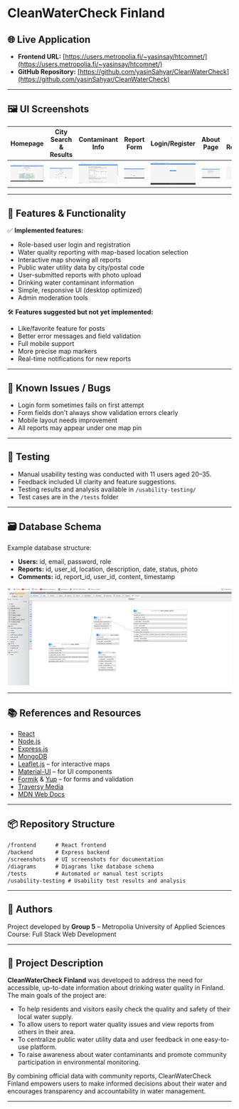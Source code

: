 # CleanWaterCheck Finland

## 🌐 Live Application

- **Frontend URL:** [https://users.metropolia.fi/~yasinsay/htcomnet/](https://users.metropolia.fi/~yasinsay/htcomnet/)
- **GitHub Repository:** [https://github.com/yasinSahyar/CleanWaterCheck](https://github.com/yasinSahyar/CleanWaterCheck)

---

## 🖼️ UI Screenshots

| Homepage | City Search & Results | Contaminant Info | Report Form | Login/Register | About Page | User Reports |
|----------|----------------------|------------------|-------------|----------------|------------|-------------|
| ![Homepage](screenshots/home.png) | ![City Search](screenshots/search.png) | ![Contaminant Info](screenshots/water-info.png) | ![Report Form](screenshots/reportPage.png) | ![Login](screenshots/loginPage.png) | ![About](screenshots/aboutPage.png) | ![User Reports](screenshots/userReports.png) |

---

## 🧩 Features & Functionality

✅ **Implemented features:**
- Role-based user login and registration
- Water quality reporting with map-based location selection
- Interactive map showing all reports
- Public water utility data by city/postal code
- User-submitted reports with photo upload
- Drinking water contaminant information
- Simple, responsive UI (desktop optimized)
- Admin moderation tools

🛠️ **Features suggested but not yet implemented:**
- Like/favorite feature for posts
- Better error messages and field validation
- Full mobile support
- More precise map markers
- Real-time notifications for new reports

---

## 🐞 Known Issues / Bugs

- Login form sometimes fails on first attempt
- Form fields don't always show validation errors clearly
- Mobile layout needs improvement
- All reports may appear under one map pin

---

## 🧪 Testing

- Manual usability testing was conducted with 11 users aged 20–35.
- Feedback included UI clarity and feature suggestions.
- Testing results and analysis available in `/usability-testing/`
- Test cases are in the `/tests` folder

---

## 🗃️ Database Schema

Example database structure:

- **Users:** id, email, password, role  
- **Reports:** id, user_id, location, description, date, status, photo  
- **Comments:** id, report_id, user_id, content, timestamp

![Database Diagram](screenshots/database.png)

---

## 📚 References and Resources

- [React](https://reactjs.org/)
- [Node.js](https://nodejs.org/)
- [Express.js](https://expressjs.com/)
- [MongoDB](https://mongodb.com/)
- [Leaflet.js](https://leafletjs.com/) – for interactive maps
- [Material-UI](https://mui.com/) – for UI components
- [Formik](https://formik.org/) & [Yup](https://github.com/jquense/yup) – for forms and validation
- [Traversy Media](https://www.youtube.com/@TraversyMedia)
- [MDN Web Docs](https://developer.mozilla.org)

---

## 📦 Repository Structure

```
/frontend      # React frontend
/backend       # Express backend
/screenshots   # UI screenshots for documentation
/diagrams      # Diagrams like database schema
/tests         # Automated or manual test scripts
/usability-testing # Usability test results and analysis
```

---

## 📝 Authors

Project developed by **Group 5** – Metropolia University of Applied Sciences  
Course: Full Stack Web Development

---

## 📝 Project Description

**CleanWaterCheck Finland** was developed to address the need for accessible, up-to-date information about drinking water quality in Finland.  
The main goals of the project are:

- To help residents and visitors easily check the quality and safety of their local water supply.
- To allow users to report water quality issues and view reports from others in their area.
- To centralize public water utility data and user feedback in one easy-to-use platform.
- To raise awareness about water contaminants and promote community participation in environmental monitoring.

By combining official data with community reports, CleanWaterCheck Finland empowers users to make informed decisions about their water and encourages transparency and accountability in water management.

---
